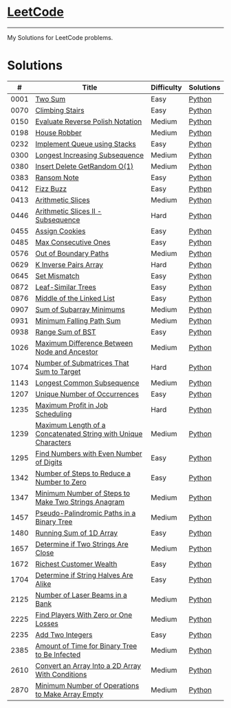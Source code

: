 # [LeetCode](https://leetcode.com/problemset/) 
---
My Solutions for LeetCode problems.

# Solutions
| # | Title | Difficulty | Solutions |
| - | - | - | - |
| 0001 | [Two Sum](https://leetcode.com/problems/two-sum/) | Easy | [Python](./Python/0001_two_sum.py) |
| 0070 | [Climbing Stairs](https://leetcode.com/problems/climbing-stairs) | Easy | [Python](./Python/0070_climbing_stairs.py) |
| 0150 | [Evaluate Reverse Polish Notation](https://leetcode.com/problems/evaluate-reverse-polish-notation/) | Medium | [Python](./Python/0150_evaluate_reverse_polish_notation.py) |
| 0198 | [House Robber](https://leetcode.com/problems/house-robber/) | Medium | [Python](./Python/0198_house_robber.py) |
| 0232 | [Implement Queue using Stacks](https://leetcode.com/problems/implement-queue-using-stacks/) | Easy | [Python](./Python/0232_implement_queue_using_stacks.py) |
| 0300 | [Longest Increasing Subsequence](https://leetcode.com/problems/longest-increasing-subsequence/) | Medium | [Python](./Python/0300_longest_increasing_subsequence.py) |
| 0380 | [Insert Delete GetRandom O(1)](https://leetcode.com/problems/insert-delete-getrandom-o1/) | Medium | [Python](./Python/0380_insert_delete_getrandom_O(1).py) |
| 0383 | [Ransom Note](https://leetcode.com/problems/ransom-note/) | Easy | [Python](./Python/0383_ransom_note.py) |
| 0412 | [Fizz Buzz](https://leetcode.com/problems/fizz-buzz/) | Easy | [Pythpn](./Python/0412_fizz_buzz.py) |
| 0413 | [Arithmetic Slices](https://leetcode.com/problems/arithmetic-slices/) | Medium | [Python](./Python/0413_arithmatic_slices.py) |
| 0446 | [Arithmetic Slices II - Subsequence](https://leetcode.com/problems/arithmetic-slices-ii-subsequence/) | Hard | [Python](./Python/0446_arithmetic_slices_ii_subsequence.py) |
| 0455 | [Assign Cookies](https://leetcode.com/problems/assign-cookies/) | Easy | [Python](./Python/0455_assign_cookies.py) |
| 0485 | [Max Consecutive Ones](https://leetcode.com/problems/max-consecutive-ones/) | Easy | [Python](./Python/0485_max_consecutive_ones.py) |
| 0576 | [Out of Boundary Paths](https://leetcode.com/problems/out-of-boundary-paths/) | Medium | [Python](./Python/0576_out_of_boundary_paths.py) |
| 0629 | [K Inverse Pairs Array](https://leetcode.com/problems/k-inverse-pairs-array/) | Hard | [Python](./Python/0629_k_inverse_pairs_array.py) |
| 0645 | [Set Mismatch](https://leetcode.com/problems/set-mismatch/) | Easy | [Python](./Python/0645_set_mismatch.py) |
| 0872 | [Leaf-Similar Trees](https://leetcode.com/problems/leaf-similar-trees/) | Easy | [Python](./Python/0872_leaf_similar_trees.py) |
| 0876 | [Middle of the Linked List](https://leetcode.com/problems/middle-of-the-linked-list/) | Easy | [Python](./Python/0876_middle_of_the_linked_list.py) |
| 0907 | [Sum of Subarray Minimums](https://leetcode.com/problems/sum-of-subarray-minimums/) | Medium | [Python](./Python/0907_sum_of_subarray_minimums.py) |
| 0931 | [Minimum Falling Path Sum](https://leetcode.com/problems/minimum-falling-path-sum/) | Medium | [Python](./Python/0931_minimum_falling_path_sum.py) |
| 0938 | [Range Sum of BST](https://leetcode.com/problems/range-sum-of-bst/) | Easy | [Python](./Python/0938_range_sum_of_bst.py) |
| 1026 | [Maximum Difference Between Node and Ancestor](https://leetcode.com/problems/maximum-difference-between-node-and-ancestor/) | Medium | [Python](./Python/1026_maximum_difference_between_node_and_ancestor.py) |
| 1074 | [Number of Submatrices That Sum to Target](https://leetcode.com/problems/number-of-submatrices-that-sum-to-target/) | Hard | [Python](./Python/1074_number_of_submatrices_that_sum_to_target.py) |
| 1143 | [Longest Common Subsequence](https://leetcode.com/problems/longest-common-subsequence/) | Medium | [Python](./Python/1143_longest_common_subsequence.py) |
| 1207 | [Unique Number of Occurrences](https://leetcode.com/problems/unique-number-of-occurrences/) | Easy | [Python](./Python/1207_unique_number_of_occurrences.py) |
| 1235 | [Maximum Profit in Job Scheduling](https://leetcode.com/problems/maximum-profit-in-job-scheduling/) | Hard | [Python](./Python/1235_maximum_profit_in_job_scheduling.py) |
| 1239 | [Maximum Length of a Concatenated String with Unique Characters](https://leetcode.com/problems/maximum-length-of-a-concatenated-string-with-unique-characters/) | Medium | [Python](./Python/1239_maximum_length_of_a_concatenated_string_with_unique_characters.py) |
| 1295 | [Find Numbers with Even Number of Digits](https://leetcode.com/problems/find-numbers-with-even-number-of-digits/) | Easy | [Python](./Python/1295_find_numbers_with_even_number_of_digits.py) |
| 1342 | [Number of Steps to Reduce a Number to Zero](https://leetcode.com/problems/number-of-steps-to-reduce-a-number-to-zero/) | Easy | [Python](./Python/1342_number_of_steps_to_reduce_a_number_to_zero.py) |
| 1347 | [Minimum Number of Steps to Make Two Strings Anagram](https://leetcode.com/problems/minimum-number-of-steps-to-make-two-strings-anagram/) | Medium | [Python](./Python/1347_minimum_number_of_steps_to_make_two_strings_anagram.py) |
| 1457 | [Pseudo-Palindromic Paths in a Binary Tree](https://leetcode.com/problems/pseudo-palindromic-paths-in-a-binary-tree/) | Medium | [Python](./Python/1457_pseudo_palindromic_paths_in_a_binary_tree.py) |
| 1480 | [Running Sum of 1D Array](https://leetcode.com/problems/running-sum-of-1d-array/) | Easy | [Python](./Python/1480_running_sum_of_1d_array.py) |
| 1657 | [Determine if Two Strings Are Close](https://leetcode.com/problems/determine-if-two-strings-are-close/) | Medium | [Python](./Python/1657_determine_if_two_strings_are_close.py) |
| 1672 | [Richest Customer Wealth](https://leetcode.com/problems/richest-customer-wealth/) | Easy | [Python](./Python/1672_richest_customer_wealth.py) |
| 1704 | [Determine if String Halves Are Alike](https://leetcode.com/problems/determine-if-string-halves-are-alike/) | Easy | [Python](./Python/1704_determine_if_string_halves_are_alike.py) |
| 2125 | [Number of Laser Beams in a Bank](https://leetcode.com/problems/number-of-laser-beams-in-a-bank/) | Medium | [Python](./Python/2125_number_of_laser_beams_in_a_bank.py) |
| 2225 | [Find Players With Zero or One Losses](https://leetcode.com/problems/find-players-with-zero-or-one-losses/) | Medium | [Python](./Python/2225_find_players_with_zero_or_one_losses.py) |
| 2235 | [Add Two Integers](https://leetcode.com/problems/add-two-integers/) | Easy | [Python](./Python/2235_add_two_integers.py) |
| 2385 | [Amount of Time for Binary Tree to Be Infected](https://leetcode.com/problems/amount-of-time-for-binary-tree-to-be-infected/) | Medium | [Python](./Python/2385_amount_of_time_for_binary_tree_to_be_infected.py) |
| 2610 | [Convert an Array Into a 2D Array With Conditions](https://leetcode.com/problems/convert-an-array-into-a-2d-array-with-conditions/) | Medium | [Python](./Python/2610_convert_an_array_into_a_2d_array_with_conditions.py) |
| 2870 | [Minimum Number of Operations to Make Array Empty](https://leetcode.com/problems/minimum-number-of-operations-to-make-array-empty/) | Medium | [Python](./Python/2870_minimum_number_of_operations_to_make_array_empty.py) |